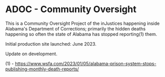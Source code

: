 # ADOC - Community Oversight

This is a Community Oversight Project of the inJustices happening inside Alabama's Department of Corrections; primarily the hidden deaths happening so often the state of Alabama has stopped reporting(1) them.

Initial production site launched: June 2023.

Update on development.

(1) - <https://www.wsfa.com/2023/01/05/alabama-prison-system-stops-publishing-monthly-death-reports/>
